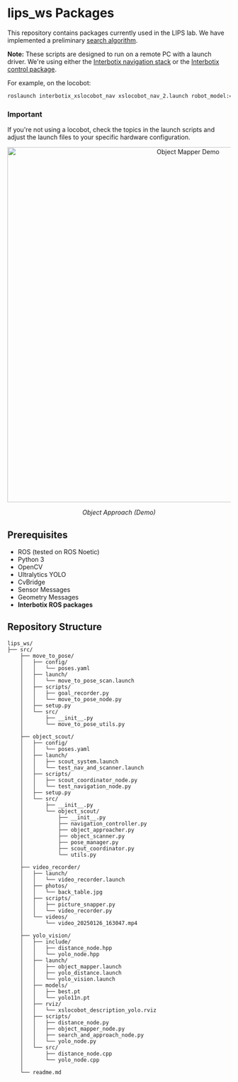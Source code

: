 # lips_ws Packages

This repository contains packages currently used in the LIPS lab. We have implemented a preliminary [search algorithm](/src/object_scout/src/object_scout/scout_coordinator_locobot.py).

**Note:** These scripts are designed to run on a remote PC with a launch driver. We're using either the [Interbotix navigation stack](https://github.com/Interbotix/interbotix_ros_rovers/tree/main/interbotix_ros_xslocobots/interbotix_xslocobot_nav) or the [Interbotix control package](https://github.com/Interbotix/interbotix_ros_rovers/tree/main/interbotix_ros_xslocobots/interbotix_xslocobot_control).

For example, on the locobot:
```bash
roslaunch interbotix_xslocobot_nav xslocobot_nav_2.launch robot_model:=locobot_wx250s use_lidar:=true localization:=true
```

### **Important**
If you're not using a locobot, check the topics in the launch scripts and adjust the launch files to your specific hardware configuration.

<div align="center">
  <img src="../images/object_approach.png" alt="Object Mapper Demo" width="800"/>
  <p><em>Object Approach (Demo)</em></p>
</div>

## Prerequisites

- ROS (tested on ROS Noetic)
- Python 3
- OpenCV
- Ultralytics YOLO
- CvBridge
- Sensor Messages
- Geometry Messages
- **Interbotix ROS packages**

## Repository Structure
```
lips_ws/
├── src/
    ├── move_to_pose/
    │   ├── config/
    │   │   └── poses.yaml
    │   ├── launch/
    │   │   └── move_to_pose_scan.launch
    │   ├── scripts/
    │   │   ├── goal_recorder.py
    │   │   └── move_to_pose_node.py
    │   ├── setup.py
    │   └── src/
    │       ├── __init__.py
    │       └── move_to_pose_utils.py
    │
    ├── object_scout/
    │   ├── config/
    │   │   └── poses.yaml
    │   ├── launch/
    │   │   ├── scout_system.launch
    │   │   └── test_nav_and_scanner.launch
    │   ├── scripts/
    │   │   ├── scout_coordinator_node.py
    │   │   └── test_navigation_node.py
    │   ├── setup.py
    │   └── src/
    │       ├── __init__.py
    │       └── object_scout/
    │           ├── __init__.py
    │           ├── navigation_controller.py
    │           ├── object_approacher.py
    │           ├── object_scanner.py
    │           ├── pose_manager.py
    │           ├── scout_coordinator.py
    │           └── utils.py
    │
    ├── video_recorder/
    │   ├── launch/
    │   │   └── video_recorder.launch
    │   ├── photos/
    │   │   └── back_table.jpg
    │   ├── scripts/
    │   │   ├── picture_snapper.py
    │   │   └── video_recorder.py
    │   └── videos/
    │       └── video_20250126_163047.mp4
    │
    ├── yolo_vision/
    │   ├── include/
    │   │   ├── distance_node.hpp
    │   │   └── yolo_node.hpp
    │   ├── launch/
    │   │   ├── object_mapper.launch
    │   │   ├── yolo_distance.launch
    │   │   └── yolo_vision.launch
    │   ├── models/
    │   │   ├── best.pt
    │   │   └── yolo11n.pt
    │   ├── rviz/
    │   │   └── xslocobot_description_yolo.rviz
    │   ├── scripts/
    │   │   ├── distance_node.py
    │   │   ├── object_mapper_node.py
    │   │   ├── search_and_approach_node.py
    │   │   └── yolo_node.py
    │   └── src/
    │       ├── distance_node.cpp
    │       └── yolo_node.cpp
    │
    └── readme.md
```
